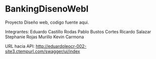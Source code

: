 # BankingDisenoWebI
Proyecto Diseño web, codigo fuente aqui.

Integrantes:
Eduardo Castillo Rodas
Pablo Bustos Cortes
Ricardo Salazar
Stephanie Rojas Murillo
Kevin Carmona


URL hacia API: http://eduardoleocr-002-site3.ctempurl.com/swagger/ui/index

